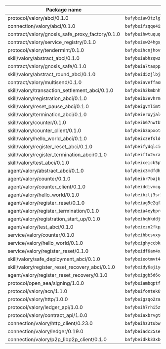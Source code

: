 | Package name                                                  | Package hash                                                  |
| ------------------------------------------------------------- | ------------------------------------------------------------- |
| protocol/valory/abci/0.1.0                                    | `bafybeiaw3tzlg3rkvnn5fcufblktmfwngmxugn4yo7pyjp76zz6aqtqcay` |
| connection/valory/abci/0.1.0                                  | `bafybeifzqqe4ixvy3emb4zfgobxtoilykmz7h7k5nbskrfopc66nwvc2km` |
| contract/valory/gnosis_safe_proxy_factory/0.1.0               | `bafybeihwtuquqaimamkv26ucnyis4hc6lya34xwsx5n7hiksssnwfkekie` |
| contract/valory/service_registry/0.1.0                        | `bafybeiew24hgsjdasaqiikhulfa2rxgnh7pzpv2zzfwnsyfzbnrcj6dvjm` |
| protocol/valory/tendermint/0.1.0                              | `bafybeihcnjhovvyyfbkuw5sjyfx2lfd4soeocfqzxz54g67333m6nk5gxq` |
| skill/valory/abstract_abci/0.1.0                              | `bafybeiabhzqwzz6kaiojaqjotjixmum4yvschumowigl6a3rokvjixtime` |
| contract/valory/gnosis_safe/0.1.0                             | `bafybeia7taspp5boe5235fdv5ejdix7fdhyy4kwp26qx2ng2oo3k7kk7iy` |
| skill/valory/abstract_round_abci/0.1.0                        | `bafybeid5zjlbjnr6dglmggpwj36ojkfc2e22p3qai62o2znbgmrhunakg4` |
| contract/valory/multisend/0.1.0                               | `bafybeiaveffaomsnmsc5hx62o77u7ilma6eipox7m5lrwa56737ektva3i` |
| skill/valory/transaction_settlement_abci/0.1.0                | `bafybeih2kmbnh7xpxdfeje5bgt6as3hzilpbs45yqlbbhojdswtl45p3om` |
| skill/valory/registration_abci/0.1.0                          | `bafybeib3evhrmuirbwvkdq4grzj4zqt2bkpxbgjljyrd2pqgtyu4onwje4` |
| skill/valory/reset_pause_abci/0.1.0                           | `bafybeigvmlimtbwz3hlga4uneddrlooqd5inqco2gfdb7ualwabtqrsr2u` |
| skill/valory/termination_abci/0.1.0                           | `bafybeieroyjal4qxkqgbu4ud2iea4mrlygdu2wc7jhgwzpzbgxlnuj5k6a` |
| skill/valory/counter/0.1.0                                    | `bafybeib67nwtb243oqr5o2dqdwx2o7pxhqia5gjtj2dcobakvxhpzh3ice` |
| skill/valory/counter_client/0.1.0                             | `bafybeib3apxotnry7gt6a5q2cesdobjlcb5bjqjuzwnp4f5naozbiyxvja` |
| skill/valory/hello_world_abci/0.1.0                           | `bafybeiczefsld43yztmf2zevcsnfirin27nlzl43txqpgkjviavqfrp4yu` |
| skill/valory/register_reset_abci/0.1.0                        | `bafybeifydqlcid75o5pojomuhvcdrvvjttsm7xccztm456ex7kiikkffqa` |
| skill/valory/register_termination_abci/0.1.0                  | `bafybeiffo2vra4byelux5sewufgft44hbppyfsuuvaul5knbabl66andym` |
| skill/valory/test_abci/0.1.0                                  | `bafybeiceicb5p7xw2egc5c3ff4frlegvuf3p7wmya5zkhvi2c7zp4ilg24` |
| agent/valory/abstract_abci/0.1.0                              | `bafybeic3mdfdhijfxurtwlulmvwujzvaasyycfdhikzwcdcrga6iz5ouhu` |
| agent/valory/counter/0.1.0                                    | `bafybeibr7bajbihtfo2h4jcwh73gqvfxeqni6uvc6gnogaqf5z4grj3uju` |
| agent/valory/counter_client/0.1.0                             | `bafybeiddivmcgauqdsbiedeenckltzyaukmyi3e4ccxp4cssqlqyadffwe` |
| agent/valory/hello_world/0.1.0                                | `bafybeibztj3sr2abeqje5xgvspsg3f5uh24juy5nzq3p3szfbaevoiitd4` |
| agent/valory/register_reset/0.1.0                             | `bafybeiag5e2qf337dowfeex2wtqoa3vy7pwz5f5rsjaihhnkplafzahgd4` |
| agent/valory/register_termination/0.1.0                       | `bafybeia4eybpro2suqtlyemscvfofgos22oohnkqortnivr3jcz73he25u` |
| agent/valory/registration_start_up/0.1.0                      | `bafybeihqhkddjvdpo2srhfq5ljmoddmq5i4bbfuuljn7sesxk2ewncoq7u` |
| agent/valory/test_abci/0.1.0                                  | `bafybeiezn2fkpp2jhjtcdnpltuxpfvkhsrpu6nrpfl6huomb3xc5wrtl5u` |
| service/valory/counter/0.1.0                                  | `bafybeihbcsvxygimnwqlqxn7frvdiar4kb4jewtm24frpjqdhoqlja4al4` |
| service/valory/hello_world/0.1.0                              | `bafybeighyccbkn7tzfzej3ub47ixesz4enu32shfmivuusygw4b37vpbfi` |
| service/valory/register_reset/0.1.0                           | `bafybeidf6am4xiusgseunhbxbnpisinjpjscb6n6bkq32n6xorptezapyy` |
| skill/valory/safe_deployment_abci/0.1.0                       | `bafybeieotmvt4qwjb2mbc2mnoakqrycw2uxbqfzqw24fje3s6lorirubme` |
| skill/valory/register_reset_recovery_abci/0.1.0               | `bafybeidy6ajiyqpngsrgde2hv5ttlbmvo5lwub27ivvyvttaytllubsqyy` |
| agent/valory/register_reset_recovery/0.1.0                    | `bafybeiggb5d6cghq5m52vip2ajkx6sah7ctlb2y6nbsc4gxxdtouv256cq` |
| protocol/open_aea/signing/1.0.0                               | `bafybeiambqptflge33eemdhis2whik67hjplfnqwieoa6wblzlaf7vuo44` |
| protocol/valory/acn/1.1.0                                     | `bafybeifontek6tvaecatoauiule3j3id6xoktpjubvuqi3h2jkzqg7zh7a` |
| protocol/valory/http/1.0.0                                    | `bafybeigzqo2zaakcjtzzsm6dh4x73v72xg6ctk6muyp5uq5ueb7y34fbxy` |
| protocol/valory/ledger_api/1.0.0                              | `bafybeih7rhi5zvfvwakx5ifgxsz2cfipeecsh7bm3gnudjxtvhrygpcftq` |
| protocol/valory/contract_api/1.0.0                            | `bafybeiaxbrvgtbdrh4lslskuxyp4awyr4whcx3nqq5yrr6vimzsxg5dy64` |
| connection/valory/http_client/0.23.0                          | `bafybeihz3tubwado7j3wlivndzzuj3c6fdsp4ra5r3nqixn3ufawzo3wii` |
| connection/valory/ledger/0.19.0                               | `bafybeiadc25se7dgnn4mufztwpzdono4xsfs45qknzdqyi3gckn6ccuv44` |
| connection/valory/p2p_libp2p_client/0.1.0                     | `bafybeidkk33xbga54szmitk6uwsi3ef56hbbdbuasltqtiyki34hgfpnxa` |
